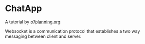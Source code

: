 # ChatApp
A tutorial by <a href="https://o7planning.org/en/10719/create-a-simple-chat-application-with-spring-boot-and-websocket#a20785750" target="_blank">o7planning.org</a> 


Websocket is a communication protocol that establishes a two way messaging between client and server.


